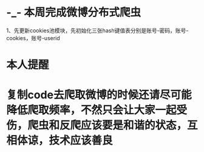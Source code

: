 # -_- 本周完成微博分布式爬虫
1、先更新cookies池模块，先初始化三张hash键值表分别是账号-密码，账号-cookies，账号-userid




本人提醒
========
复制code去爬取微博的时候还请尽可能降低爬取频率，不然只会让大家一起受伤，爬虫和反爬应该要是和谐的状态，互相体谅，技术应该善良
=========
